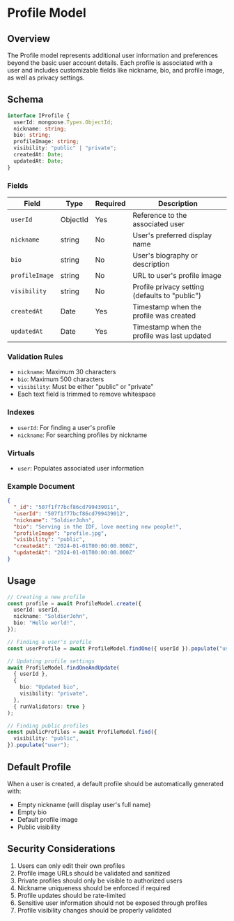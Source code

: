 # Profile Model

## Overview

The Profile model represents additional user information and preferences beyond the basic user account details. Each profile is associated with a user and includes customizable fields like nickname, bio, and profile image, as well as privacy settings.

## Schema

```typescript
interface IProfile {
  userId: mongoose.Types.ObjectId;
  nickname: string;
  bio: string;
  profileImage: string;
  visibility: "public" | "private";
  createdAt: Date;
  updatedAt: Date;
}
```

### Fields

| Field          | Type     | Required | Description                                    |
| -------------- | -------- | -------- | ---------------------------------------------- |
| `userId`       | ObjectId | Yes      | Reference to the associated user               |
| `nickname`     | string   | No       | User's preferred display name                  |
| `bio`          | string   | No       | User's biography or description                |
| `profileImage` | string   | No       | URL to user's profile image                    |
| `visibility`   | string   | No       | Profile privacy setting (defaults to "public") |
| `createdAt`    | Date     | Yes      | Timestamp when the profile was created         |
| `updatedAt`    | Date     | Yes      | Timestamp when the profile was last updated    |

### Validation Rules

- `nickname`: Maximum 30 characters
- `bio`: Maximum 500 characters
- `visibility`: Must be either "public" or "private"
- Each text field is trimmed to remove whitespace

### Indexes

- `userId`: For finding a user's profile
- `nickname`: For searching profiles by nickname

### Virtuals

- `user`: Populates associated user information

### Example Document

```json
{
  "_id": "507f1f77bcf86cd799439011",
  "userId": "507f1f77bcf86cd799439012",
  "nickname": "SoldierJohn",
  "bio": "Serving in the IDF, love meeting new people!",
  "profileImage": "profile.jpg",
  "visibility": "public",
  "createdAt": "2024-01-01T00:00:00.000Z",
  "updatedAt": "2024-01-01T00:00:00.000Z"
}
```

## Usage

```typescript
// Creating a new profile
const profile = await ProfileModel.create({
  userId: userId,
  nickname: "SoldierJohn",
  bio: "Hello world!",
});

// Finding a user's profile
const userProfile = await ProfileModel.findOne({ userId }).populate("user");

// Updating profile settings
await ProfileModel.findOneAndUpdate(
  { userId },
  {
    bio: "Updated bio",
    visibility: "private",
  },
  { runValidators: true }
);

// Finding public profiles
const publicProfiles = await ProfileModel.find({
  visibility: "public",
}).populate("user");
```

## Default Profile

When a user is created, a default profile should be automatically generated with:

- Empty nickname (will display user's full name)
- Empty bio
- Default profile image
- Public visibility

## Security Considerations

1. Users can only edit their own profiles
2. Profile image URLs should be validated and sanitized
3. Private profiles should only be visible to authorized users
4. Nickname uniqueness should be enforced if required
5. Profile updates should be rate-limited
6. Sensitive user information should not be exposed through profiles
7. Profile visibility changes should be properly validated
